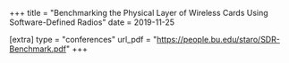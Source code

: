 +++
title = "Benchmarking the Physical Layer of Wireless Cards Using Software-Defined Radios"
date = 2019-11-25

[extra]
type = "conferences"
url_pdf = "https://people.bu.edu/staro/SDR-Benchmark.pdf"
+++
